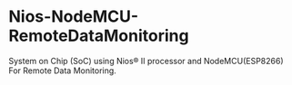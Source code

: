 # Nios-NodeMCU-RemoteDataMonitoring
System on Chip (SoC) using Nios® II processor and NodeMCU(ESP8266) For Remote Data Monitoring.

